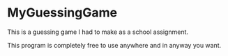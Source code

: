 # MyGuessingGame
This is a guessing game I had to make as a school assignment.

This program is completely free to use anywhere and in anyway you want.
